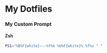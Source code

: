# My Dotfiles

### My Custom Prompt
#### Zsh
```bash
PS1="%B%F{white}›››%f%b %U%F{white}%.%f%u " "
```
